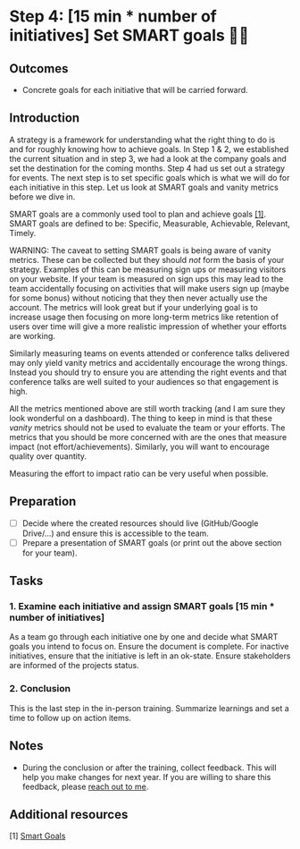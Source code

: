 # Step 4: [15 min * number of initiatives] Set SMART goals 🏃‍♀️

## Outcomes

- Concrete goals for each initiative that will be carried forward.

## Introduction

A strategy is a framework for understanding what the right thing to do is and for roughly knowing how to achieve goals. In Step 1 & 2, we established the current situation and in step 3, we had a look at the company goals and set the destination for the coming months. Step 4 had us set out a strategy for events. The next step is to set specific goals which is what we will do for each initiative in this step. Let us look at SMART goals and vanity metrics before we dive in.

SMART goals are a commonly used tool to plan and achieve goals [[1]](ttps://www.mindtools.com/pages/article/smart-goals.htm). SMART goals are defined to be: Specific, Measurable, Achievable, Relevant, Timely.

WARNING: The caveat to setting SMART goals is being aware of vanity metrics. These can be collected but they should _not_ form the basis of your strategy. Examples of this can be measuring sign ups or measuring visitors on your website. If your team is measured on sign ups this may lead to the team accidentally focusing on activities that will make users sign up (maybe for some bonus) without noticing that they then never actually use the account. The metrics will look great but if your underlying goal is to increase usage then focusing on more long-term metrics like retention of users over time will give a more realistic impression of whether your efforts are working.

Similarly measuring teams on events attended or conference talks delivered may only yield vanity metrics and accidentally encourage the wrong things. Instead you should try to ensure you are attending the right events and that conference talks are well suited to your audiences so that engagement is high.

All the metrics mentioned above are still worth tracking (and I am sure they look wonderful on a dashboard). The thing to keep in mind is that these _vanity_ metrics should not be used to evaluate the team or your efforts. The metrics that you should be more concerned with are the ones that measure impact (not effort/achievements). Similarly, you will want to encourage quality over quantity.

Measuring the effort to impact ratio can be very useful when possible.

## Preparation

- [ ] Decide where the created resources should live (GitHub/Google Drive/...) and ensure this is accessible to the team.
- [ ] Prepare a presentation of SMART goals (or print out the above section for your team).

## Tasks

### 1. Examine each initiative and assign SMART goals [15 min * number of initiatives]

As a team go through each initiative one by one and decide what SMART goals you intend to focus on. Ensure the document is complete. For inactive initiatives, ensure that the initiative is left in an ok-state. Ensure stakeholders are informed of the projects status.

### 2. Conclusion
This is the last step in the in-person training. Summarize learnings and set a time to follow up on action items.

## Notes

- During the conclusion or after the training, collect feedback. This will help you make changes for next year. If you are willing to share this feedback, please [reach out to me](https://naomi.codes/).

## Additional resources

[1] [Smart Goals](https://www.mindtools.com/pages/article/smart-goals.htm)

